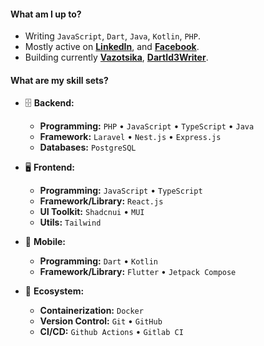 #### What am I up to?

- Writing `JavaScript`, `Dart`, `Java`, `Kotlin`, `PHP`.
- Mostly active on **[LinkedIn](https://www.linkedin.com/in/titosy-manankasina)**, and **[Facebook](https://www.facebook.com/titosymanankasina)**.
- Building currently **[Vazotsika](https://github.com/titoo-dev/dart_blowfish)**, **[DartId3Writer](https://github.com/titoo-dev/dart_id3_writer)**.

#### What are my skill sets?

- 🗄️ **Backend:**

  - **Programming:** `PHP` • `JavaScript` • `TypeScript` • `Java`
  - **Framework:** `Laravel` • `Nest.js` • `Express.js`
  - **Databases:** `PostgreSQL`

- 🖥 **Frontend:**

  - **Programming:** `JavaScript` • `TypeScript`
  - **Framework/Library:** `React.js`
  - **UI Toolkit:** `Shadcnui` • `MUI`
  - **Utils:** `Tailwind`
  
- 📱 **Mobile:**
  - **Programming:** `Dart` • `Kotlin`
  - **Framework/Library:** `Flutter` • `Jetpack Compose`

- 🎡 **Ecosystem:**
  - **Containerization:** `Docker`
  - **Version Control:** `Git` • `GitHub`
  - **CI/CD:** `Github Actions` • `Gitlab CI`
